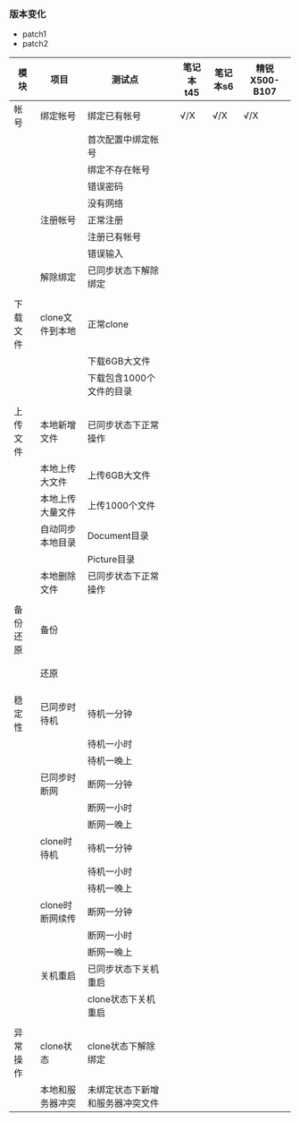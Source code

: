 ### 版本变化
- patch1
- patch2

|模块|项目|测试点||笔记本t45|笔记本s6|精锐X500-B107|
|-----|-----|-----|-----|-----|-----|-----|
|帐号|绑定帐号|绑定已有帐号||√/X|√/X|√/X|
|||首次配置中绑定帐号|||||
|||绑定不存在帐号|||||
|||错误密码|||||
|||没有网络|||||
||注册帐号|正常注册|||||
|||注册已有帐号|||||
|||错误输入|||||
||解除绑定|已同步状态下解除绑定||||
|||||||||
|下载文件|clone文件到本地|正常clone|||||
|||下载6GB大文件|||||
|||下载包含1000个文件的目录|||||
|||||||||
|上传文件|本地新增文件|已同步状态下正常操作|||||
||本地上传大文件|上传6GB大文件|||||
||本地上传大量文件|上传1000个文件|||||
||自动同步本地目录|Document目录|||||
|||Picture目录|||||
||本地删除文件|已同步状态下正常操作|||||
|||||||||
|备份还原|备份||||||
||||||||
||||||||
||还原||||||
||||||||
||||||||
|||||||||
|稳定性|已同步时待机|待机一分钟|||||
|||待机一小时|||||
|||待机一晚上|||||
||已同步时断网|断网一分钟|||||
|||断网一小时|||||
|||断网一晚上|||||
||clone时待机|待机一分钟|||||
|||待机一小时|||||
|||待机一晚上|||||
||clone时断网续传|断网一分钟|||||
|||断网一小时|||||
|||断网一晚上|||||
||关机重启|已同步状态下关机重启|||||
|||clone状态下关机重启|||||
|||||||||
|异常操作|clone状态|clone状态下解除绑定|||||
||本地和服务器冲突|未绑定状态下新增和服务器冲突文件|||||
